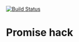 [![Build Status](https://travis-ci.org/folkol/fpromise.svg?branch=master)](https://travis-ci.org/folkol/fpromise)

# Promise hack
